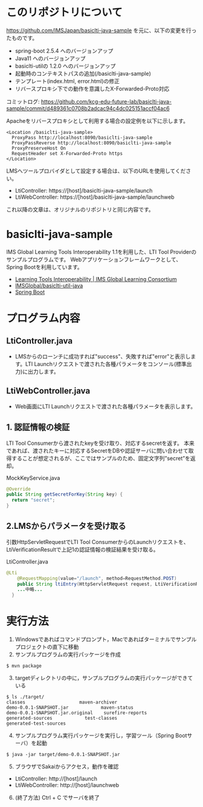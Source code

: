 # このリポジトリについて

https://github.com/IMSJapan/basiclti-java-sample を元に、以下の変更を行ったものです。

* spring-boot 2.5.4 へのバージョンアップ
* Java11 へのバージョンアップ
* basiclti-utilの 1.2.0 へのバージョンアップ
* 起動時のコンテキストパスの追加(/basiclti-java-sample)
* テンプレート(index.html, error.html)の修正
* リバースプロキシ下での動作を意識したX-Forwarded-Proto対応

コミットログ: https://github.com/kcg-edu-future-lab/basiclti-java-sample/commit/d489361c0708b2adcac94c4dc025151accf04ac6

Apacheをリバースプロキシとして利用する場合の設定例を以下に示します。

```
<Location /basiclti-java-sample>
  ProxyPass http://localhost:8090/basiclti-java-sample
  ProxyPassReverse http://localhost:8090/basiclti-java-sample
  ProxyPreserveHost On
  RequestHeader set X-Forwarded-Proto https
</Location>
```

LMSへツールプロバイダとして設定する場合は、以下のURLを使用してください。
 - LtiController: https://[host]/basiclti-java-sample/launch
 - LtiWebController: https://[host]/basiclti-java-sample/launchweb



これ以降の文章は、オリジナルのリポジトリと同じ内容です。


# basiclti-java-sample

IMS Global Learning Tools Interoperability 1.1を利用した、LTI Tool Providerのサンプルプログラムです。
Webアプリケーションフレームワークとして、Spring Bootを利用しています。

- [Learning Tools Interoperability | IMS Global Learning Consortium](https://www.imsglobal.org/activity/learning-tools-interoperability)
- [IMSGlobal/basiclti-util-java](https://github.com/IMSGlobal/basiclti-util-java)
- [Spring Boot](https://projects.spring.io/spring-boot/)


# プログラム内容
## LtiController.java
- LMSからのローンチに成功すれば"success"、失敗すれば"error"と表示します。LTI Launchリクエストで渡された各種パラメータをコンソール(標準出力)に出力します。

## LtiWebController.java
- Web画面にLTI Launchリクエストで渡された各種パラメータを表示します。

## 1. 認証情報の検証
LTI Tool Consumerから渡されたkeyを受け取り、対応するsecretを返す。
本来であれば、渡されたキーに対応するSecretをDBや認証サーバに問い合わせて取得することが想定されるが、ここではサンプルのため、固定文字列”secret”を返却。

MockKeyService.java
```java
@Override
public String getSecretForKey(String key) {
  return "secret";
}
```

## 2.LMSからパラメータを受け取る
引数HttpServletRequestでLTI Tool ConsumerからのLaunchリクエストを、LtiVerificationResultで上記1の認証情報の検証結果を受け取る。

LtiController.java
```java
@Lti
	@RequestMapping(value="/launch", method=RequestMethod.POST)
	public String ltiEntry(HttpServletRequest request, LtiVerificationResult result) {
    ...中略...
  }
```

# 実行方法
1. Windowsであればコマンドプロンプト，Macであればターミナルでサンプルプロジェクトの直下に移動
2. サンプルプログラムの実行パッケージを作成
```
$ mvn package
```
3. targetディレクトリの中に，サンプルプログラムの実行パッケージができている
```
$ ls ./target/
classes                    maven-archiver
demo-0.0.1-SNAPSHOT.jar            maven-status
demo-0.0.1-SNAPSHOT.jar.original    surefire-reports
generated-sources            test-classes
generated-test-sources
```
4. サンプルプログラム実行パッケージを実行し，学習ツール（Spring Bootサーバ）を起動
```
$ java -jar target/demo-0.0.1-SNAPSHOT.jar
```
5. ブラウザでSakaiからアクセス，動作を確認
 - LtiController: http://[host]/launch
 - LtiWebController: http://[host]/launchweb
6. (終了方法) Ctrl + C でサーバを終了
